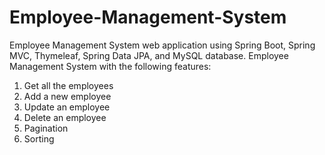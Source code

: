 # Employee-Management-System
  Employee Management System web application using Spring Boot, Spring MVC, Thymeleaf, Spring Data JPA, and MySQL database. 
  Employee Management System with the following features:
1. Get all the employees
2. Add a new employee
3. Update an employee
4. Delete an employee
5. Pagination
6. Sorting

